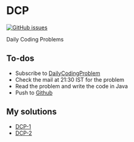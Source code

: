 # DCP
[![GitHub issues](https://img.shields.io/github/issues/bathinaMounika/DCP.svg)](https://github.com/bathinaMounika/DCP/issues)

Daily Coding Problems

## To-dos

- Subscribe to [DailyCodingProblem](https://www.dailycodingproblem.com/)
- Check the mail at 21:30 IST for the problem
- Read the problem and write the code in Java
- Push to [Github](https://github.com/bathinaMounika/DCP/)

## My solutions

- [DCP-1](https://binarysearch.io/problems/Sum-of-two-numbers/editorials/932717)
- [DCP-2](https://binarysearch.io/problems/Omitted/editorials/939946)
